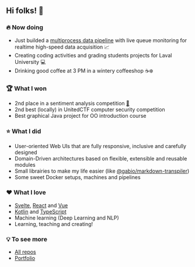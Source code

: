## Hi folks! 🤙

### 🔥 Now doing

- Just builded a [multiprocess data pipeline](https://github.com/vigenere23/finger-angles-predictions-EMG) with live queue monitoring for realtime high-speed data acquisition 📈
- Creating coding activities and grading students projects for Laval University 💻
- Drinking good coffee at 3 PM in a wintery coffeeshop ☕❄️

### 🏆 What I won

- 2nd place in a sentiment analysis competition [🔗](https://www.kaggle.com/c/analyse-de-sentiments-amazon-glo-7050-h21/leaderboard)
- 2nd best (locally) in UnitedCTF computer security competition
- Best graphical Java project for OO introduction course

### ⭐ What I did

- User-oriented Web UIs that are fully responsive, inclusive and carefully designed
- Domain-Driven architectures based on flexible, extensible and reusable modules
- Small librairies to make my life easier (like [@gabio/markdown-transpiler](https://github.com/vigenere23/gabio-markdown-transpiler))
- Some sweet Docker setups, machines and pipelines

### ❤️ What I love

- [Svelte](https://svelte.dev/), [React](https://reactjs.org/) and [Vue](https://vuejs.org/)
- [Kotlin](https://kotlinlang.org/) and [TypeScript](https://www.typescriptlang.org/)
- Machine learning (Deep Learning and NLP)
- Learning, teaching and creating!

### 💡 To see more

- [All repos](https://github.com/vigenere23?tab=repositories)
- [Portfolio](https://vigenere23.github.io)
